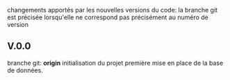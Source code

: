 changements apportés par les nouvelles versions du code:
la branche git est précisée lorsqu'elle ne correspond pas précisément au numéro de version

## V.0.0

branche git: **origin**
initialisation du projet
première mise en place de la base de données.
